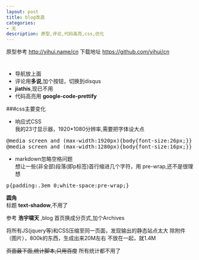 ```yaml
---
layout: post
title: blog改造
categories:
- 无
description: 原型,评论,代码高亮,css,优化
---
```

原型参考
http://yihui.name/cn
下载地址
https://github.com/yihui/cn

# 
- 导航放上面
- 评论用**多说**,加个按钮，切换到disqus
- **jiathis**,现已不用
- 代码高亮用 **google-code-prettify**

###css主要变化
- 响应式CSS  
我的23寸显示器，1920*1080分辨率,需要把字体设大点

<pre class="prettyprint">
@media screen and (max-width:1920px){body{font-size:26px;}}
@media screen and (max-width:1280px){body{font-size:16px;}}
</pre>

- markdown忽略空格问题  
想让一些(非全部)段落(即p标签)首行缩进几个字符，用 pre-wrap,还不是很理想
<pre class="prettyprint">
p{padding:.3em 0;white-space:pre-wrap;}
</pre>

**圆角**  
标题 **text-shadow**,不用了

参考 **浩宇啸天** ,blog 首页换成分页式,加个Archives

将所有JS(jquery等)和CSS压缩至同一页面，发现输出的静态站点太大
除附件（图片），800k的东西，生成出来20M左右
不放在一起，就1.4M

~~页面最下面,统计脚本,只用百度~~
所有统计都不用了

